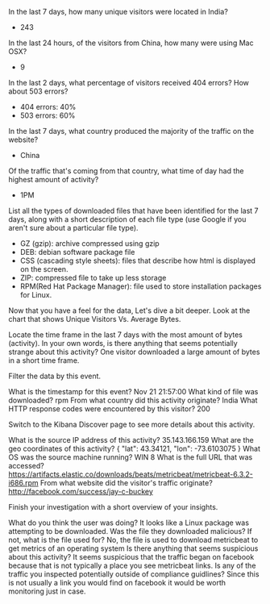 
In the last 7 days, how many unique visitors were located in India?
- 243

In the last 24 hours, of the visitors from China, how many were using Mac OSX?
- 9

In the last 2 days, what percentage of visitors received 404 errors? How about 503 errors?
- 404 errors: 40% 
- 503 errors: 60%

In the last 7 days, what country produced the majority of the traffic on the website?
- China

Of the traffic that's coming from that country, what time of day had the highest amount of activity?
- 1PM

List all the types of downloaded files that have been identified for the last 7 days, along with a short description of each file type (use Google if you aren't sure about a particular file type).
- GZ (gzip): archive compressed using gzip
- DEB: debian software package file 
- CSS (cascading style sheets): files that describe how html is displayed on the screen.
- ZIP: compressed file to take up less storage
- RPM(Red Hat Package Manager): file used to store installation packages for Linux.


Now that you have a feel for the data, Let's dive a bit deeper. Look at the chart that shows Unique Visitors Vs. Average Bytes.

Locate the time frame in the last 7 days with the most amount of bytes (activity).
In your own words, is there anything that seems potentially strange about this activity?
One visitor downloaded a large amount of bytes in a short time frame.


Filter the data by this event.

What is the timestamp for this event? Nov 21 21:57:00
What kind of file was downloaded? rpm
From what country did this activity originate? India
What HTTP response codes were encountered by this visitor? 200



Switch to the Kibana Discover page to see more details about this activity.

What is the source IP address of this activity? 35.143.166.159
What are the geo coordinates of this activity? { "lat": 43.34121, "lon": -73.6103075 } 
What OS was the source machine running? WIN 8
What is the full URL that was accessed? https://artifacts.elastic.co/downloads/beats/metricbeat/metricbeat-6.3.2-i686.rpm
From what website did the visitor's traffic originate? http://facebook.com/success/jay-c-buckey



Finish your investigation with a short overview of your insights.

What do you think the user was doing? It looks like a Linux package was attempting to be downloaded.
Was the file they downloaded malicious? If not, what is the file used for? No, the file is used to download metricbeat to get metrics of an operating system
Is there anything that seems suspicious about this activity? It seems suspicious that the traffic began on facebook because that is not typically a place you see metricbeat links.
Is any of the traffic you inspected potentially outside of compliance guidlines? Since this is not usually a link you would find on facebook it would be worth monitoring just in case. 